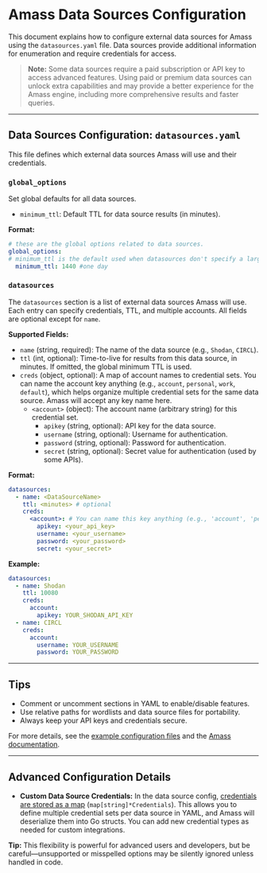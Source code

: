 # Amass Data Sources Configuration

This document explains how to configure external data sources for Amass using the `datasources.yaml` file. Data sources provide additional information for enumeration and require credentials for access.

> **Note:** Some data sources require a paid subscription or API key to access advanced features. Using paid or premium data sources can unlock extra capabilities and may provide a better experience for the Amass engine, including more comprehensive results and faster queries.

---

## Data Sources Configuration: `datasources.yaml`

This file defines which external data sources Amass will use and their credentials.

### `global_options`

Set global defaults for all data sources.

- `minimum_ttl`: Default TTL for data source results (in minutes).

**Format:**

```yaml
# these are the global options related to data sources.
global_options:
# minimum_ttl is the default used when datasources don't specify a larger ttl value.
  minimum_ttl: 1440 #one day
```

### `datasources`

The `datasources` section is a list of external data sources Amass will use. Each entry can specify credentials, TTL, and multiple accounts. All fields are optional except for `name`.

**Supported Fields:**

- `name` (string, required): The name of the data source (e.g., `Shodan`, `CIRCL`).
- `ttl` (int, optional): Time-to-live for results from this data source, in minutes. If omitted, the global minimum TTL is used.
- `creds` (object, optional): A map of account names to credential sets. You can name the account key anything (e.g., `account`, `personal`, `work`, `default`), which helps organize multiple credential sets for the same data source. Amass will accept any key name here.
  - `<account>` (object): The account name (arbitrary string) for this credential set.
    - `apikey` (string, optional): API key for the data source.
    - `username` (string, optional): Username for authentication.
    - `password` (string, optional): Password for authentication.
    - `secret` (string, optional): Secret value for authentication (used by some APIs).

**Format:**

```yaml
datasources:
  - name: <DataSourceName>
    ttl: <minutes> # optional
    creds:
      <account>: # You can name this key anything (e.g., 'account', 'personal', 'work')
        apikey: <your_api_key>
        username: <your_username>
        password: <your_password>
        secret: <your_secret>
```

**Example:**

```yaml
datasources:
  - name: Shodan
    ttl: 10080
    creds:
      account:
        apikey: YOUR_SHODAN_API_KEY
  - name: CIRCL
    creds:
      account:
        username: YOUR_USERNAME
        password: YOUR_PASSWORD
```

---

## Tips

- Comment or uncomment sections in YAML to enable/disable features.
- Use relative paths for wordlists and data source files for portability.
- Always keep your API keys and credentials secure.

For more details, see the [example configuration files](https://github.com/owasp-amass/amass/tree/main/resources) and the [Amass documentation](https://github.com/owasp-amass/amass/wiki).

---

## Advanced Configuration Details

- **Custom Data Source Credentials:** In the data source config, [credentials are stored as a map](https://github.com/owasp-amass/amass/blob/f46cda51b3e9a701a0498eafa0e9f82a0f26e864/config/datasrcs.go#L16-L29) (`map[string]*Credentials`). This allows you to define multiple credential sets per data source in YAML, and Amass will deserialize them into Go structs. You can add new credential types as needed for custom integrations.

**Tip:** This flexibility is powerful for advanced users and developers, but be careful—unsupported or misspelled options may be silently ignored unless handled in code.
